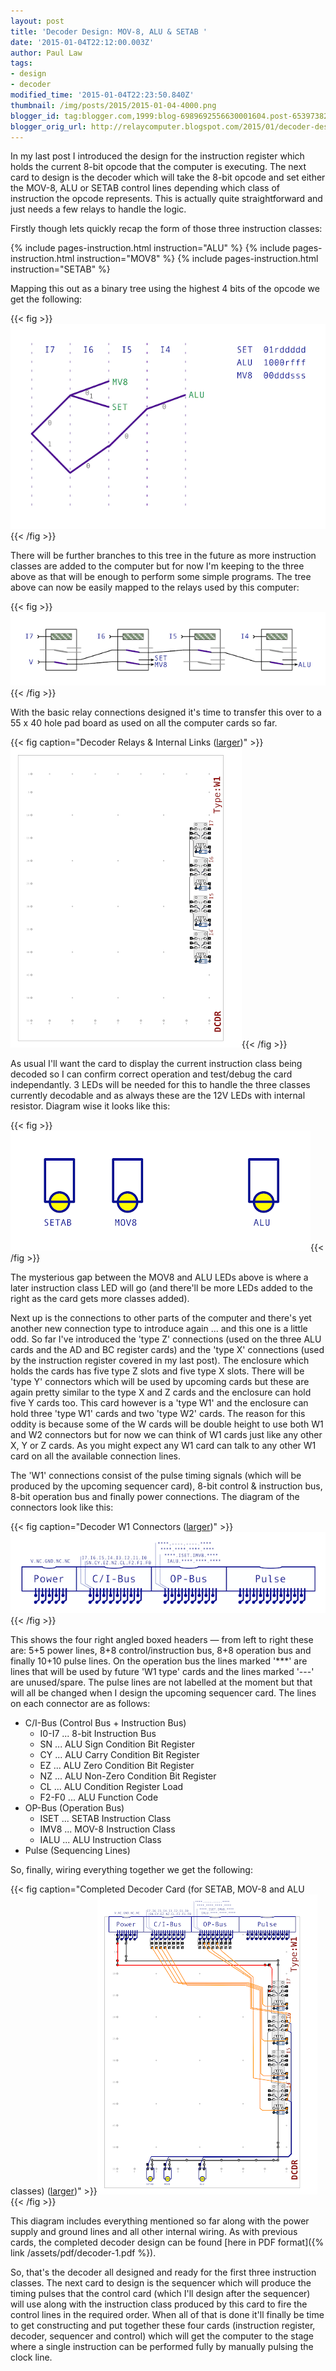 ```yaml
---
layout: post
title: 'Decoder Design: MOV-8, ALU & SETAB '
date: '2015-01-04T22:12:00.003Z'
author: Paul Law
tags:
- design
- decoder
modified_time: '2015-01-04T22:23:50.840Z'
thumbnail: /img/posts/2015/2015-01-04-4000.png
blogger_id: tag:blogger.com,1999:blog-6989692556630001604.post-6539738216630408616
blogger_orig_url: http://relaycomputer.blogspot.com/2015/01/decoder-design-mov-8-alu-setab.html
---
```


In my last post I introduced the design for the instruction register 
which holds the current 8-bit opcode that the computer is executing. The next 
card to design is the decoder which will take the 8-bit opcode and set either 
the MOV-8, ALU or SETAB control lines depending which class of instruction the 
opcode represents. This is actually quite straightforward and just needs a few 
relays to handle the logic.

Firstly though lets quickly recap the 
form of those three instruction classes:

{% include pages-instruction.html instruction="ALU" %}
{% include pages-instruction.html instruction="MOV8" %}
{% include pages-instruction.html instruction="SETAB" %}

Mapping this out as a binary tree using the highest 4 bits 
of the opcode we get the following:

{{< fig >}}![Opcode binary tree for MOV-8, ALU and SETAB](/img/posts/2015/2015-01-04-0000.png){{< /fig >}}

There will be further branches to this tree in the future as more 
instruction classes are added to the computer but for now I'm keeping to the 
three above as that will be enough to perform some simple programs. The tree 
above can now be easily mapped to the relays used by this computer:

{{< fig >}}![Decoder Relay Tree](/img/posts/2015/2015-01-04-0001.png){{< /fig >}}

With the basic relay 
connections designed it's time to transfer this over to a 55 x 40 hole pad 
board as used on all the computer cards so far.

{{< fig caption="Decoder Relays &amp; Internal Links ([larger](/img/posts/2015/2015-01-04-1000.png))" >}}![Decoder Relays &amp; Internal Links](/img/posts/2015/2015-01-04-0002.png){{< /fig >}}

As 
usual I'll want the card to display the current instruction class being 
decoded so I can confirm correct operation and test/debug the card 
independantly. 3 LEDs will be needed for this to handle the three classes 
currently decodable and as always these are the 12V LEDs with internal 
resistor. Diagram wise it looks like this:

{{< fig >}}![Decoder LEDs](/img/posts/2015/2015-01-04-0003.png){{< /fig >}}

The mysterious gap between 
the MOV8 and ALU LEDs above is where a later instruction class LED will go 
(and there'll be more LEDs added to the right as the card gets more classes 
added).

Next up is the connections to other parts of the computer 
and there's yet another new connection type to introduce again ... and this 
one is a little odd. So far I've introduced the 'type Z' connections (used on 
the three ALU cards and the AD and BC register cards) and the 'type X' 
connections (used by the instruction register covered in my last post). The 
enclosure which holds the cards has five type Z slots and five type X slots. 
There will be 'type Y' connectors which will be used by upcoming cards but 
these are again pretty similar to the type X and Z cards and the enclosure can 
hold five Y cards too. This card however is a 'type W1' and the enclosure can 
hold three 'type W1' cards and two 'type W2' cards. The reason for this oddity 
is because some of the W cards will be double height to use both W1 and W2 
connectors but for now we can think of W1 cards just like any other X, Y or Z 
cards. As you might expect any W1 card can talk to any other W1 card on all 
the available connection lines.

The 'W1' connections consist of the 
pulse timing signals (which will be produced by the upcoming sequencer card), 
8-bit control &amp; instruction bus, 8-bit operation bus and finally power 
connections. The diagram of the connectors look like this:

{{< fig caption="Decoder W1 Connectors ([larger](/img/posts/2015/2015-01-04-1001.png))" >}}![Decoder W1 Connectors](/img/posts/2015/2015-01-04-0004.png){{< /fig >}}

This shows the 
four right angled boxed headers — from left to right these are: 5+5 power 
lines, 8+8 control/instruction bus, 8+8 operation bus and finally 10+10 pulse 
lines. On the operation bus the lines marked '***' are lines that will be used 
by future 'W1 type' cards and the lines marked '---' are unused/spare. The 
pulse lines are not labelled at the moment but that will all be changed when I 
design the upcoming sequencer card. The lines on each connector are as 
follows:

* C/I-Bus (Control Bus + Instruction Bus)
  * I0-I7 ... 8-bit Instruction Bus
  * SN ... ALU Sign Condition Bit Register
  * CY ... ALU Carry Condition Bit Register
  * EZ ... ALU Zero Condition Bit Register
  * NZ ... ALU Non-Zero Condition Bit Register
  * CL ... ALU Condition Register Load
  * F2-F0 ... ALU Function Code
* OP-Bus (Operation Bus)
  * ISET ... SETAB Instruction Class
  * IMV8 ... MOV-8 Instruction Class
  * IALU ... ALU Instruction Class
* Pulse (Sequencing Lines)

So, finally, wiring everything together we get the 
following:

{{< fig caption="Completed Decoder Card (for SETAB, MOV-8 and ALU classes) ([larger](/img/posts/2015/2015-01-04-1002.png))" >}}![Completed Decoder Card (for SETAB, MOV-8 and ALU classes)](/img/posts/2015/2015-01-04-0005.png){{< /fig >}}

This diagram includes everything mentioned so far along 
with the power supply and ground lines and all other internal wiring. As with 
previous cards, the completed decoder design can be found [here in PDF format]({% link /assets/pdf/decoder-1.pdf %}).

So, that's the decoder 
all designed and ready for the first three instruction classes. The next card 
to design is the sequencer which will produce the timing pulses that the 
control card (which I'll design after the sequencer) will use along with the 
instruction class produced by this card to fire the control lines in the 
required order. When all of that is done it'll finally be time to get 
constructing and put together these four cards (instruction register, decoder, 
sequencer and control) which will get the computer to the stage where a single 
instruction can be performed fully by manually pulsing the clock line. 
